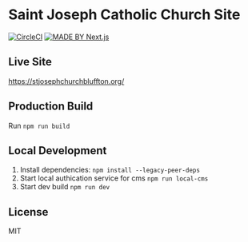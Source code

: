 # Saint Joseph Catholic Church Site

[![CircleCI](https://dl.circleci.com/status-badge/img/gh/SaintJosephCatholicChurch/saint-joseph-catholic-church-site/tree/main.svg?style=svg)](https://dl.circleci.com/status-badge/redirect/gh/SaintJosephCatholicChurch/saint-joseph-catholic-church-site/tree/main)
[![MADE BY Next.js](https://img.shields.io/badge/MADE%20BY%20Next.js-000000.svg?style=flat&logo=Next.js&labelColor=000)](https://nextjs.org/)

## Live Site
https://stjosephchurchbluffton.org/

## Production Build
Run `npm run build`

## Local Development

1. Install dependencies: `npm install --legacy-peer-deps`
2. Start local authication service for cms `npm run local-cms`
3. Start dev build `npm run dev`

## License

MIT
